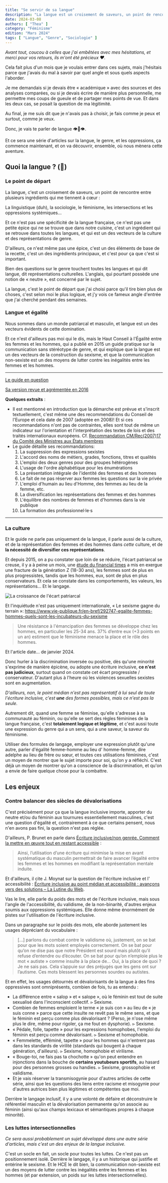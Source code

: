 ```yaml
---
title: "Se servir de sa langue"
description: "La langue est un croisement de saveurs, un point de rencontre entre plusieurs ingrédients : la linguistique, la sociologie, le féminisme, les intersections et les oppressions systémiques… Elle est un des vecteurs des représentations de genre."
date: 2024-03-08
authors: [ "Thea" ]
category: "Féminisme"
edition: "Mars 2024"
tags: [ "Langue", "Genre", "Sociologie" ]
---
```


*Avant tout, coucou à celles que j'ai embêtées avec mes hésitations, et merci pour vos retours, ils m'ont été précieux
❤️.*

Cela fait plus d'un mois que je voulais entrer dans ces sujets, mais j'hésitais parce que j'avais du mal à savoir par
quel angle et sous quels aspects l'aborder.

Je me demandais si je devais être « académique » avec des sources et des analyses comparées, ou si je devais écrire de
manière plus personnelle, me permettre mes coups de gueule et de partager mes points de vue. Et dans les deux cas, se
posait la question de ma légitimité.

Au final, je me suis dit que je n'avais pas à choisir, je fais comme je peux et surtout, comme je veux.

Donc, je vais te parler de langue 👁️👅👁️.

Et ce sera une série d'articles sur la langue, le genre, et les oppressions, ça commence maintenant, et on va découvrir,
ensemble, où nous mènera cette aventure.

## Quoi la langue ? (👅)

### Le point de départ

La langue, c'est un croisement de saveurs, un point de rencontre entre plusieurs ingrédients qui me tiennent à cœur :

La linguistique (duh), la sociologie, le féminisme, les intersections et les oppressions systémiques…

Et ce n'est pas une spécificité de la langue française, ce n'est pas une petite épice qui ne se trouve que dans notre
cuisine, c'est un ingrédient qui se retrouve dans toutes les langues, et qui est un des vecteurs de la culture et des
représentations de genre.

D'ailleurs, ce n'est même pas une épice, c'est un des éléments de base de la recette, c'est un des ingrédients
principaux, et c'est pour ça que c'est si important.

Bien des questions sur le genre touchent toutes les langues et qui dit langue, dit représentations culturelles.
L'anglais, qui pourtant possède une notion de « neutre », est concerné par le sujet.

La langue, c'est le point de départ que j'ai choisi parce qu'il tire bien plus de choses, c'est selon moi le plus
logique, et j'y vois ce fameux angle d'entrée que j'ai cherché pendant des semaines.

### Langue et égalité

Nous sommes dans un monde patriarcal et masculin, et langue est un des vecteurs évidents de cette domination.

Et ce n'est d'ailleurs pas moi qui le dis, mais le Haut Conseil à l'Égalité entre les femmes et les hommes, qui a publié
en 2015 un guide pratique sur la communication sans stéréotype de genre, et qui explique que la langue est un des
vecteurs de la construction du sexisme, et que la communication non-sexiste est un des moyens de lutter contre les
inégalités entre les femmes et les hommes.

---

[Le guide en question](https://www.haut-conseil-egalite.gouv.fr/IMG/pdf/hcefh__guide_pratique_com_sans_stereo-_vf-_2015_11_05.pdf)

[Sa version revue et agrémentée en 2016](https://haut-conseil-egalite.gouv.fr/IMG/pdf/guide_pour_une_communication_publique_sans_stereotype_de_sexe_vf_2016_11_02.compressed-2.pdf)

**Quelques extraits** :

- Il est mentionné en introduction que la démarche est prévue et s'inscrit textuellement, c'est même une des
  recommendations du Conseil de l'Europe et cela date de 2007 (adoptée en 2008)! Et si ces recommandations n'ont pas de
  contraintes, elles sont tout de même un indicateur sur l'orientation et l'interprétation des textes de lois et des
  traités internationaux européens.
  Cf. [Recommandation CM/Rec(2007)17 du Comité des Ministres aux États membres](https://search.coe.int/cm/Pages/result_details.aspx?ObjectID=09000016805d4ab3)
- Le guide détaille ses recommandations:
    1. La suppression des expressions sexistes
    2. L'accord des noms de métiers, grades, fonctions, titres et qualités
    3. L'emploi des deux genres pour des groupes hétérogènes
    4. L'usage de l'ordre alphabétique pour les énumérations
    5. La présentation intégrale de l'identité des femmes et des hommes
    6. Le fait de ne pas réserver aux femmes les questions sur la vie privée
    7. L'emploi d'humain au lieu d'Homme, des femmes au lieu de la femme, etc.
    8. La diversification les représentations des femmes et des hommes
    9. L'équilibre des nombres de femmes et d'hommes dans la vie publique
    10. La formation des professionnel·le·s

---

### La culture

Et le guide ne parle pas uniquement de la langue, il parle aussi de la culture, et de la représentation des femmes et
des hommes dans *cette* culture, et de **la nécessité de diversifier ces représentations**.

Et depuis 2015, on a pu constater que loin de se réduire, l'écart patriarcal se creuse, il y a à peine un mois,
une [étude du financial times](https://www.ft.com/content/29fd9b5c-2f35-41bf-9d4c-994db4e12998) a mis en exergue une
fracture de la génération Z (18-30 ans), les femmes sont de plus en plus progressistes, tandis que les hommes, eux, sont
de plus en plus conservateurs. Et cela se constate dans les comportements, les valeurs, les représentations... Et le
langage.

![La croissance de l'écart patriarcal](/img/posts/2024-03-03-se-servir-de-sa-langue/gap.png)

Et l'inquiétude n'est pas uniquement internationale, « Le sexisme gagne du
terrain »: https://www.vie-publique.fr/en-bref/292747-egalite-femmes-hommes-quels-sont-les-incubateurs-du-sexisme

> Une résistance à l'émancipation des femmes se développe chez les hommes, en particulier les 25-34 ans. 37% d’entre
> eux (+3 points en un an) estiment que le féminisme menace la place et le rôle des hommes.
>

Et l'article date… de janvier 2024.

Donc hurler à la discrimination inversée ou positive, dès qu'une minorité s'exprime de manière épicène, ou adopte une
écriture inclusive, **ce n'est pas judicieux**, surtout quand on constate cet écart progressiste / conservateur.
D'autant plus à l'heure où les violences sexuelles sexistes sont en augmentation.

*D'ailleurs, non, le point médian n'est pas représentatif à lui seul de toute l'écriture inclusive, c'est **une** des
formes possibles, mais ce n'est pas la seule.*

Autrement dit, quand une femme se féminise, qu'elle s'adresse à sa communauté au féminin, ou qu'elle se sert des règles
féminines de la langue française, c'est **totalement logique et légitime**, et c'est aussi toute une expression du genre
qui a un sens, qui a une saveur, la saveur du féminisme.

Utiliser des formules de langage, employer une expression plutôt qu'une autre, parler d'égalité femme-homme au lieu d'
homme-femme, dire adelphe au lieu de frère ou sœur, et toutes ces utilisations féminines, c'est un moyen de montrer que
le sujet importe pour soi, qu'on y a réfléchi. C'est déjà un moyen de montrer qu'on a conscience de la discrimination,
et qu'on a envie de faire quelque chose pour la combattre.

## Les enjeux

### Contre balancer des siècles de dévalorisations

C'est précisément pour ça que la langue inclusive importe, apporter du neutre et/ou du féminin aux tournures
essentiellement masculines, c'est une question d'égalité et, contrairement à ce que certains pensent, nous n'en avons
pas fini, la question n'est pas réglée.

D'ailleurs, P. Brunet en parle
dans [Écriture inclusive/non genrée. Comment la mettre en œuvre tout en restant accessible](https://www.cairn.info/revue-la-nouvelle-revue-education-et-societe-inclusives-2022-1-page-245.htm?contenu=article) :

> Ainsi, l’utilisation d’une écriture qui minimise la mise en avant systématique du masculin permettrait de faire
> avancer l’égalité entre les femmes et les hommes en modifiant la représentation mentale induite.
>

Et d'ailleurs, il cite J. Moynat sur la question de l'écriture inclusive et l'
accessibilité : [Écriture inclusive au point médian et accessibilité : avançons vers des solutions – La Lutine du Web](https://www.lalutineduweb.fr/ecriture-inclusive-accessibilite-solutions/).

Vas le lire, elle parle du poids des mots et de l'écriture inclusive, mais sous l'angle de l'accessibilité, du
validisme, de la non-binarité, d'autres enjeux soumis aux oppressions systémiques. Elle donne même énormément de pistes
sur l'utilisation de l'écriture inclusive.

Dans un paragraphe sur le poids des mots, elle aborde justement les usages dépréciant du vocabulaire :

> […] parlons du combat contre le validisme où, justement, on se bat pour que les mots soient employés correctement. On
> se bat pour qu’on ne dise pas que notre Président est sourd mais plutôt qu’il refuse d’entendre ou d’écouter. On se
> bat
> pour qu’on n’emploie plus le mot « autiste » comme insulte à la place de… Oui, à la place de quoi ? Je ne sais pas.
> Cela
> s’appuie sur des préjugés que les gens ont sur l’autisme. Ces mots blessent les personnes sourdes ou autistes.
>

Et en effet, les usages détournés et dévalorisants de la langue à des fins oppressives sont omniprésents, combien de
fois, tu as entendu :

- La différence entre « salop » et « salope », où le féminin est tout de suite sexualisé dans l'inconscient collectif.
  ⪧ Sexisme.
- Combien de femmes emploient le terme « je suis con » au lieu de « je suis conne » parce que cette insulte ne revêt pas
  le même sens, et que le féminin est perçu comme plus dévalorisant ? (Perso, je n'ose même plus le dire, même pour
  rigoler, ça me fout en dysphorie).
  ⪧ Sexisme.
- « Pédale, folle, tapette » pour les expressions homophobes, l'emploi du féminin est perçu comme dévalorisant.
  ⪧ Sexisme et homophobie.
- « Femmelette, efféminé, tapette » pour les hommes qui n'entrent pas dans les standards de virilité (standards qui
  bougent à chaque génération, d'ailleurs).
  ⪧ Sexisme, homophobie et virilisme.
- « Bouge-toi, ne fais pas ta chochotte » qu'on peut entendre en injonctions dans la bouche de **certains youtubeurs
  sportifs**, au hasard pour des personnes grosses ou handies.
  ⪧ Sexisme, grossophobie et validisme.
- Et je vais réserver la transmisogynie pour d'autres articles de cette série, ainsi que les questions des liens entre
  racisme et misogynie pour d'autres autrices bien plus légitimes et compétentes que moi.

Derrière le langage inclusif, il y a une volonté de défaire et déconstruire le référentiel masculin et la dévalorisation
permanente qu'on associe au féminin (ainsi qu'aux champs lexicaux et sémantiques propres à chaque minorité).

### Les luttes intersectionnelles

*Ce sera aussi probablement un sujet développé dans une autre série d'articles, mais c'est un des enjeux de la langue
inclusive.*

C'est un socle en fait, un socle pour toutes les luttes. Ce n'est pas un positionnement isolé. Derrière le langage, il y
a un historique qui justifie et entérine le sexisme. Et le HCE le dit bien, la communication non-sexiste est un des
moyens de lutter contre les inégalités entre les femmes et les hommes (et par extension, un poids sur les luttes
intersectionnelles).
